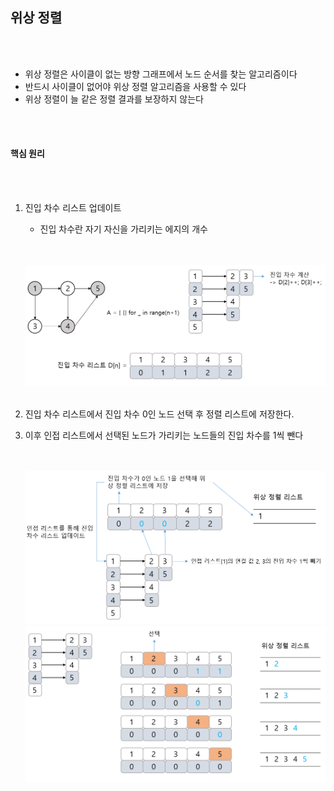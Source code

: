 ## 위상 정렬

<br><br>

- 위상 정렬은 사이클이 없는 방향 그래프에서 노드 순서를 찾는 알고리즘이다
- 반드시 사이클이 없어야 위상 정렬 알고리즘을 사용할 수 있다
- 위상 정렬이 늘 같은 정렬 결과를 보장하지 않는다

<br><br>

#### 핵심 원리

<br><br>

1. 진입 차수 리스트 업데이트
    - 진입 차수란 자기 자신을 가리키는 에지의 개수

    <br><br>
    <img src='https://github.com/testerhyuk/notes/blob/main/%EC%9C%84%EC%83%81%EC%A0%95%EB%A0%AC1.PNG?raw=true'>
    <br><br>

2. 진입 차수 리스트에서 진입 차수 0인 노드 선택 후 정렬 리스트에 저장한다.
3. 이후 인접 리스트에서 선택된 노드가 가리키는 노드들의 진입 차수를 1씩 뺀다

    <br><br>
    <img src='https://github.com/testerhyuk/notes/blob/main/%EC%9C%84%EC%83%81%EC%A0%95%EB%A0%AC2.PNG?raw=true'>
    <img src='https://github.com/testerhyuk/notes/blob/main/%EC%9C%84%EC%83%81%EC%A0%95%EB%A0%AC3.PNG?raw=true'>